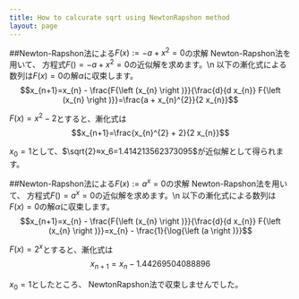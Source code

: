 ```yaml
---
title: How to calcurate sqrt using NewtonRapshon method
layout: page
---
```







##Newton-Rapshon法による$F(x):=- a + x^{2}=0$の求解
Newton-Rapshon法を用いて、
方程式$F()=- a + x^{2}=0$の近似解を求めます。\n
以下の漸化式による数列は$F(x)=0$の解$α$に収束します。
$$x_{n+1}=x_{n} - \frac{F{\left (x_{n} \right )}}{\frac{d}{d x_{n}} F{\left (x_{n} \right )}}=\frac{a + x_{n}^{2}}{2 x_{n}}$$



$F(x)=x^{2} - 2$とすると、漸化式は
$$x_{n+1}=\frac{x_{n}^{2} + 2}{2 x_{n}}$$



$x_0=1$として、$\sqrt{2}≈x_6=1.414213562373095$が近似解として得られます。



##Newton-Rapshon法による$F(x):=a^{x}=0$の求解
Newton-Rapshon法を用いて、
方程式$F()=a^{x}=0$の近似解を求めます。\n
以下の漸化式による数列は$F(x)=0$の解$α$に収束します。
$$x_{n+1}=x_{n} - \frac{F{\left (x_{n} \right )}}{\frac{d}{d x_{n}} F{\left (x_{n} \right )}}=x_{n} - \frac{1}{\log{\left (a \right )}}$$



$F(x)=2^{x}$とすると、漸化式は
$$x_{n+1}=x_{n} - 1.44269504088896$$



$x_0=1$としたところ、
NewtonRapshon法で収束しませんでした。


